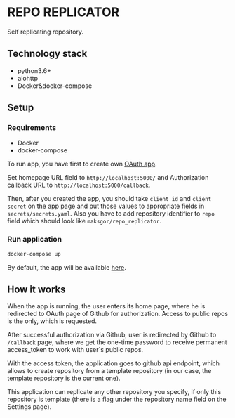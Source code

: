 # REPO REPLICATOR

Self replicating repository.

## Technology stack
- python3.6+
- aiohttp
- Docker&docker-compose

## Setup

### Requirements
- Docker
- docker-compose

To run app, you have first to create own [OAuth app](https://github.com/settings/developers).

Set homepage URL field to `http://localhost:5000/` and Authorization callback URL to 
`http://localhost:5000/callback`.

Then, after you created the app, you should take `client id` and `client secret`
 on the app page and put those values to appropriate fields in `secrets/secrets.yaml`.
Also you have to add repository identifier to `repo` field which should look like
`maksgor/repo_replicator`.

### Run application
```bash
docker-compose up
```
By default, the app will be available [here](http://localhost:5000).

## How it works

When the app is running, the user enters its home page, where he is redirected to
OAuth page of Github for authorization. Access to public repos is the only, which is
requested. 

After successful authorization via Github, user is redirected by Github to
`/callback` page, where we get the one-time password to receive permanent access_token to
work with user`s public repos.

With the access token, the application goes to github api endpoint, which allows
to create repository from a template repository (in our case, the template repository
is the current one).

This application can replicate any other repository you specify, if only this repository
is template (there is a flag under the repository name field on the Settings page).
